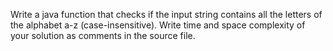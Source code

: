 Write a java function that checks if the input string contains all the letters of the alphabet a-z (case-insensitive). Write time and space complexity of your solution as comments in the source file.